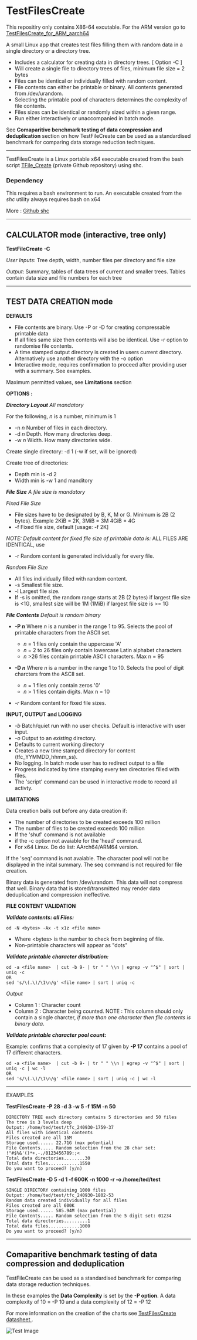 # TestFilesCreate
This repositiry only contains X86-64 excutable.  For the ARM version go to [TestFilesCreate_for_ARM_aarch64](https://github.com/Jim-JMCD/TestFilesCreate_for_ARM_aarch64)


 A small Linux app that creates test files filling them with random data in a single directory or a directory tree. 
 
 * Includes a calculator for creating data in directory trees. [ Option -C ]
 * Will create a single file to directory trees of files, minimum file size = 2 bytes   
 * Files can be identical or individually filled with random content.
 * File contents can either be printable or binary. All contents generated from /dev/urandom.
 * Selecting the printable pool of characters determines the complexity of file contents.  
 * Files sizes can be identical or randomly sized within a given range.
 * Run either interactively or unaccompanied in batch mode.

See __Comaparitive benchmark testing of data compression and deduplication__ section on how TestFileCreate can be used as a standardised benchmark for comparing data storage reduction techniques. 
 
_______________________________________________________________________
TestFilesCreate is a Linux portable x64 executable created from the bash script [TFile_Create](https://github.com/Jim-JMCD/Test_Files_Create) (private Github repository) using shc.

### Dependency
This requires a bash environment to run. 
An executable created from the *shc* utility always requires bash on x64

More : [Github shc](https://github.com/neurobin/shc)   
_______________________________________________________________________

## CALCULATOR mode  (interactive, tree only) 

__TestFileCreate -C__ 
 
 *User Inputs*: Tree depth, width, number files per directory and file size
 
 *Output*: Summary, tables of data trees of current and smaller trees. Tables contain data size and file numbers for each tree
_______________________________________________________________________
## TEST DATA CREATION mode  

__DEFAULTS__
 * File contents are binary. Use -P or -D for creating compressable printable data  
 * If all files same size then contents will also be identical.  Use -r option to randomise file contents.
 * A time stamped output directory is created in users current directory. Alternatively use another directory with the -o option
 * Interactive mode, requires confirmation to proceed after providing user with a summary. See examples.

 Maximum permitted values, see __Limitations__ section    

__OPTIONS :__ 

___Directory Layout___ _All mandatory_

For the following, _n_ is a number, minimum is 1   
* -n _n_   Number of files in each directory.
* -d _n_   Depth. How many directories deep.  
* -w _n_   Width. How many directories wide.  

Create single directory: -d 1 (-w if set, will be ignored) 

Create tree of directories: 
* Depth min is -d 2
* Width min is -w 1 and manditory  

___File Size___ _A file size is mandatory_

*Fixed File Size*
 * File sizes have to be designated by B, K, M or G. Minimum is 2B (2 bytes). Example 2KiB = 2K, 3MiB = 3M 4GiB = 4G   
 * -f Fixed file size, default [usage: -f 2K]

 _NOTE: Default content for fixed file size of printable data is:_ ALL FILES ARE IDENTICAL, use     
 * -r Random content is generated individually for every file.   

_Random File Size_
* All files individually filled with random content. 
* -s Smallest file size.
* -l Largest file size. 
* If -s is omitted, the random range starts at 2B (2 bytes) if largest file size is <1G, smallest size will be 1M (1MiB) if largest file size is >= 1G

___File Contents___ _Default is random binary_

* __-P _n___   Where _n_ is a number in the range 1 to 95. Selects the pool of printable characters from the ASCII set.
  * _n_ = 1 files only contain the uppercase 'A' 
  * _n_ = 2 to 26 files only contain lowercase Latin alphabet characters
  * _n_ >26 files contain printable ASCII characters. Max n = 95 

* __-D _n___  Where _n_ is a number in the range 1 to 10. Selects the pool of digit charcters from the ASCII set.
  * _n_ = 1 files only contain zeros '0'
  * _n_ > 1 files contain digits. Max n = 10

* _-r_ Random content for fixed file sizes.

 __INPUT, OUTPUT and LOGGING__
 
* _-b_ Batch/quiet run with no user checks. Default is interactive with user input.  
* _-o_ Output to an _existing_ directory.
* Defaults to current working directory
* Creates a new time stamped directory for content (tfc_YYMMDD_hhmm_ss).
* No logging. In batch mode user has to redirect output to a file  
* Progress indicated by time stamping every ten directories filled with files.
* The 'script' command can be used in interactive mode to record all activty. 
 
__LIMITATIONS__

Data creation bails out before any data creation if: 
* The number of directories to be created exceeds 100 million
* The number of files to be created exceeds 100 million
* If the 'shuf' command is not available 
* if the -c option not avaiable for the 'head' command.
* For x64 Linux. Do do list: AArch64/ARM64 version.

If the 'seq' command is not avaiable. The character pool will not be displayed in the inital summary. The seq command is not required for file creation.

Binary data is generated from /dev/urandom. This data will not compress that well. Binary data that is stored/transmitted may render data deduplication and compression ineffective.  

__FILE CONTENT VALIDATION__

___Validate contents: all Files:___

    od -N <bytes> -Ax -t x1z <file name>
     
* Where \<bytes\> is the number to check from beginning of file.
* Non-printable characters will appear as "dots"

___Validate printable character distribution:___
   
    od -a <file name>  | cut -b 9- | tr " " \\n | egrep -v "^$" | sort | uniq -c
    OR
    sed 's/\(.\)/\1\n/g' <file name> | sort | uniq -c
        
_Output_
* Column 1 : Character count
* Column 2 : Character being counted. NOTE : This column should only contain a single charcter, _if more than one character then file contents is binary data_. 

___Validate printable character pool count:___ 

Example: confirms that a complexity of 17 given by __-P 17__ contains a pool of 17 different characters. 

    od -a <file name>  | cut -b 9- | tr " " \\n | egrep -v "^$" | sort | uniq -c | wc -l
    OR
    sed 's/\(.\)/\1\n/g' <file name> | sort | uniq -c | wc -l 
_________________________________________________________________________________________________________
EXAMPLES 

__TestFilesCreate -P 28 -d 3 -w 5 -f 15M -n 50__

    DIRECTORY TREE each directory contains 5 directories and 50 files
    The tree is 3 levels deep
    Output: /home/ted/test/tfc_240930-1759-37
    All files with identical contents
    Files created are all 15M
    Storage used...... 22.71G (max potential)
    File Contents..... Random selection from the 28 char set: !"#$%&'()*+,-./0123456789:;<
    Total data directories........30
    Total data files............1550
    Do you want to proceed? (y/n)

__TestFilesCreate -D 5 -d 1 -f 600K -n 1000 -r -o /home/ted/test__

    SINGLE DIRECTORY containing 1000 files
    Output: /home/ted/test/tfc_240930-1802-53
    Random data created individually for all files
    Files created are all 600K
    Storage used...... 585.94M (max potential)
    File Contents..... Random selection from the 5 digit set: 01234
    Total data directories.........1
    Total data files............1000
    Do you want to proceed? (y/n)
_________________________________________________________________________________________________________
## Comaparitive benchmark testing of data compression and deduplication
TestFileCreate can be used as a standardised benchmark for comparing data storage reduction techniques. 

In these examples the __Data Complexity__ is set by the __-P option__.  A data complexity of 10 = -P 10 and a data complexity of 12 = -P 12

For more information on the creation of the charts see [TestFilesCreate datasheet ](https://github.com/Jim-JMCD/TestFilesCreate/blob/c385fe822281d447462b42fa25789fec1d92cb15/Datasheet-TestFilesCreate.pdf).

![Test Image](https://github.com/Jim-JMCD/TestFilesCreate/blob/7036c2ac65caa5a5fc59a901c0d0cb65f3de16d9/image)
